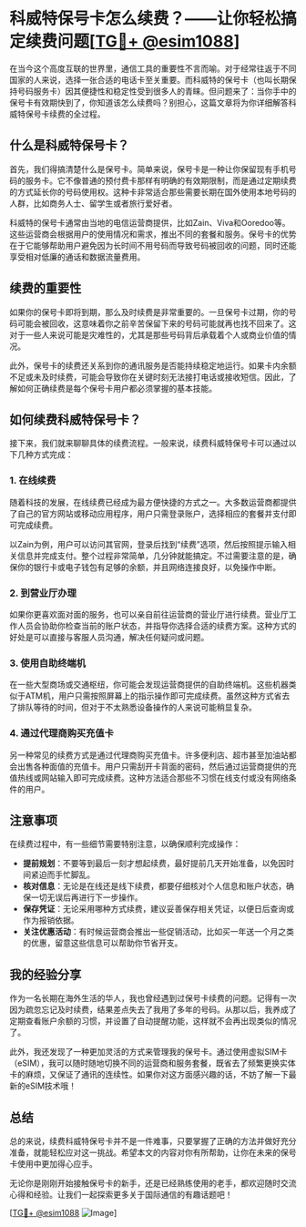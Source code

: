 # 科威特保号卡怎么续费？——让你轻松搞定续费问题[[TG💪+ @esim1088](https://t.me/s/esim1088)]

在当今这个高度互联的世界里，通信工具的重要性不言而喻。对于经常往返于不同国家的人来说，选择一张合适的电话卡至关重要。而科威特的保号卡（也叫长期保持号码服务卡）因其便捷性和稳定性受到很多人的青睐。但问题来了：当你手中的保号卡有效期快到了，你知道该怎么续费吗？别担心，这篇文章将为你详细解答科威特保号卡续费的全过程。

## 什么是科威特保号卡？

首先，我们得搞清楚什么是保号卡。简单来说，保号卡是一种让你保留现有手机号码的服务卡。它不像普通的预付费卡那样有明确的有效期限制，而是通过定期续费的方式延长你的号码使用权。这种卡非常适合那些需要长期在国外使用本地号码的人群，比如商务人士、留学生或者旅行爱好者。

科威特的保号卡通常由当地的电信运营商提供，比如Zain、Viva和Ooredoo等。这些运营商会根据用户的使用情况和需求，推出不同的套餐和服务。保号卡的优势在于它能够帮助用户避免因为长时间不用号码而导致号码被回收的问题，同时还能享受相对低廉的通话和数据流量费用。

## 续费的重要性

如果你的保号卡即将到期，那么及时续费是非常重要的。一旦保号卡过期，你的号码可能会被回收，这意味着你之前辛苦保留下来的号码可能就再也找不回来了。这对于一些人来说可能是灾难性的，尤其是那些号码背后承载着个人或商业价值的情况。

此外，保号卡的续费还关系到你的通讯服务是否能持续稳定地运行。如果卡内余额不足或未及时续费，可能会导致你在关键时刻无法接打电话或接收短信。因此，了解如何正确续费是每个保号卡用户都必须掌握的基本技能。

## 如何续费科威特保号卡？

接下来，我们就来聊聊具体的续费流程。一般来说，续费科威特保号卡可以通过以下几种方式完成：

### 1. 在线续费

随着科技的发展，在线续费已经成为最方便快捷的方式之一。大多数运营商都提供了自己的官方网站或移动应用程序，用户只需登录账户，选择相应的套餐并支付即可完成续费。

以Zain为例，用户可以访问其官网，登录后找到“续费”选项，然后按照提示输入相关信息并完成支付。整个过程非常简单，几分钟就能搞定。不过需要注意的是，确保你的银行卡或电子钱包有足够的余额，并且网络连接良好，以免操作中断。

### 2. 到营业厅办理

如果你更喜欢面对面的服务，也可以亲自前往运营商的营业厅进行续费。营业厅工作人员会协助你检查当前的账户状态，并指导你选择合适的续费方案。这种方式的好处是可以直接与客服人员沟通，解决任何疑问或问题。

### 3. 使用自助终端机

在一些大型商场或交通枢纽，你可能会发现运营商提供的自助终端机。这些机器类似于ATM机，用户只需按照屏幕上的指示操作即可完成续费。虽然这种方式省去了排队等待的时间，但对于不太熟悉设备操作的人来说可能稍显复杂。

### 4. 通过代理商购买充值卡

另一种常见的续费方式是通过代理商购买充值卡。许多便利店、超市甚至加油站都会出售各种面值的充值卡。用户只需刮开卡背面的密码，然后通过运营商提供的充值热线或网站输入即可完成续费。这种方法适合那些不习惯在线支付或没有网络条件的用户。

## 注意事项

在续费过程中，有一些细节需要特别注意，以确保顺利完成操作：

- **提前规划**：不要等到最后一刻才想起续费，最好提前几天开始准备，以免因时间紧迫而手忙脚乱。
- **核对信息**：无论是在线还是线下续费，都要仔细核对个人信息和账户状态，确保一切无误后再进行下一步操作。
- **保存凭证**：无论采用哪种方式续费，建议妥善保存相关凭证，以便日后查询或作为报销依据。
- **关注优惠活动**：有时候运营商会推出一些促销活动，比如买一年送一个月之类的优惠，留意这些信息可以帮助你节省开支。

## 我的经验分享

作为一名长期在海外生活的华人，我也曾经遇到过保号卡续费的问题。记得有一次因为疏忽忘记及时续费，结果差点失去了我用了多年的号码。从那以后，我养成了定期查看账户余额的习惯，并设置了自动提醒功能，这样就不会再出现类似的情况了。

此外，我还发现了一种更加灵活的方式来管理我的保号卡。通过使用虚拟SIM卡（eSIM），我可以随时随地切换不同的运营商和服务套餐，既省去了频繁更换实体卡的麻烦，又保证了通讯的连续性。如果你对这方面感兴趣的话，不妨了解一下最新的eSIM技术哦！

## 总结

总的来说，续费科威特保号卡并不是一件难事，只要掌握了正确的方法并做好充分准备，就能轻松应对这一挑战。希望本文的内容对你有所帮助，让你在未来的保号卡使用中更加得心应手。

无论你是刚刚开始接触保号卡的新手，还是已经熟练使用的老手，都欢迎随时交流心得和经验。让我们一起探索更多关于国际通信的有趣话题吧！

[[TG💪+ @esim1088](https://t.me/s/esim1088) ![Image](https://i.postimg.cc/4NQfJmqS/Snipaste-2025-05-13-00-14-12.png)]